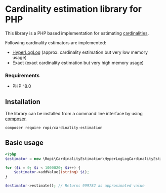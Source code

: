 # Cardinality estimation library for PHP

This library is a PHP based implementation for estimating [cardinalities](https://en.wikipedia.org/wiki/Cardinality).

Following cardinality estimators are implemented:
* [HyperLogLog](https://en.wikipedia.org/wiki/HyperLogLog) (approx. cardinality estimation but very low memory usage)
* Exact (exact cardinality estimation but very high memory usage)
  
### Requirements
* PHP ^8.0
## Installation
The library can be installed from a command line interface by using [composer](https://getcomposer.org/).

```
composer require ropi/cardinality-estimation
```

## Basic usage
```php
<?php
$estimator = new \Ropi\CardinalityEstimation\HyperLogLogCardinalityEstimator();

for ($i = 0; $i < 1000020; $i++) {
    $estimator->addValue((string) $i);
}

$estimator->estimate(); // Returns 999782 as approximated value
```
